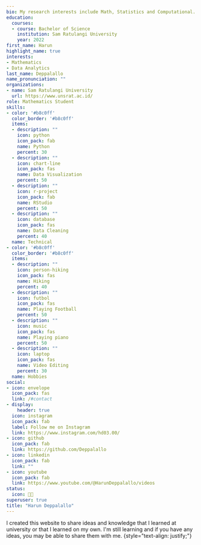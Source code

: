 ```yaml
---
bio: My research interests include Math, Statistics and Computational.
education:
  courses:
  - course: Bachelor of Science
    institution: Sam Ratulangi University
    year: 2022
first_name: Harun
highlight_name: true
interests:
- Mathematics
- Data Analytics
last_name: Deppalallo
name_pronunciation: ""
organizations:
- name: Sam Ratulangi University
  url: https://www.unsrat.ac.id/
role: Mathematics Student
skills:
- color: '#b8c0ff'
  color_border: '#b8c0ff'
  items:
  - description: ""
    icon: python
    icon_pack: fab
    name: Python
    percent: 30
  - description: ""
    icon: chart-line
    icon_pack: fas
    name: Data Visualization
    percent: 50
  - description: ""
    icon: r-project
    icon_pack: fab
    name: RStudio
    percent: 50
  - description: ""
    icon: database
    icon_pack: fas
    name: Data Cleaning
    percent: 40
  name: Technical
- color: '#b8c0ff'
  color_border: '#b8c0ff'
  items:
  - description: ""
    icon: person-hiking
    icon_pack: fas
    name: Hiking
    percent: 40
  - description: ""
    icon: futbol
    icon_pack: fas
    name: Playing Football
    percent: 50
  - description: ""
    icon: music
    icon_pack: fas
    name: Playing piano
    percent: 50
  - description: ""
    icon: laptop
    icon_pack: fas
    name: Video Editing
    percent: 30
  name: Hobbies
social:
- icon: envelope
  icon_pack: fas
  link: /#contact
- display:
    header: true
  icon: instagram
  icon_pack: fab
  label: Follow me on Instagram
  link: https://www.instagram.com/hd03.00/
- icon: github
  icon_pack: fab
  link: https://github.com/Deppalallo
- icon: linkedin
  icon_pack: fab
  link: ""
- icon: youtube
  icon_pack: fab
  link: https://www.youtube.com/@HarunDeppalallo/videos
status:
  icon: 🧑‍💻️
superuser: true
title: "Harun Deppalallo"
---
```


I created this website to share ideas and knowledge that I learned at university or that I learned on my own. I'm still learning and if you have any ideas, you may be able to share them with me.
{style="text-align: justify;"}
